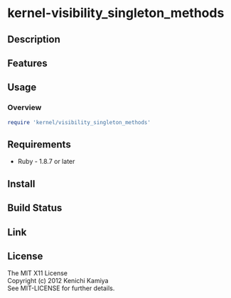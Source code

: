 kernel-visibility_singleton_methods
========================================

Description
-----------

Features
--------

Usage
-----

### Overview

```ruby
require 'kernel/visibility_singleton_methods'
```

Requirements
-------------

* Ruby - 1.8.7 or later

Install
-------

Build Status
-------------


Link
----


License
--------

The MIT X11 License  
Copyright (c) 2012 Kenichi Kamiya  
See MIT-LICENSE for further details.
